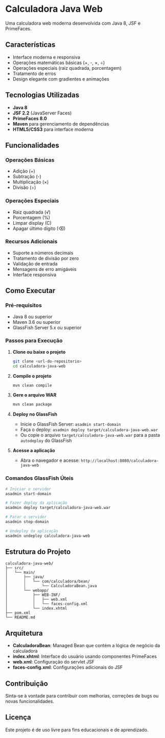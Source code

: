# Calculadora Java Web

Uma calculadora web moderna desenvolvida com Java 8, JSF e PrimeFaces.

## Características

- Interface moderna e responsiva
- Operações matemáticas básicas (+, -, ×, ÷)
- Operações especiais (raiz quadrada, porcentagem)
- Tratamento de erros
- Design elegante com gradientes e animações

## Tecnologias Utilizadas

- **Java 8**
- **JSF 2.2** (JavaServer Faces)
- **PrimeFaces 8.0**
- **Maven** para gerenciamento de dependências
- **HTML5/CSS3** para interface moderna

## Funcionalidades

### Operações Básicas
- Adição (+)
- Subtração (-)
- Multiplicação (×)
- Divisão (÷)

### Operações Especiais
- Raiz quadrada (√)
- Porcentagem (%)
- Limpar display (C)
- Apagar último dígito (⌫)

### Recursos Adicionais
- Suporte a números decimais
- Tratamento de divisão por zero
- Validação de entrada
- Mensagens de erro amigáveis
- Interface responsiva

## Como Executar

### Pré-requisitos
- Java 8 ou superior
- Maven 3.6 ou superior
- GlassFish Server 5.x ou superior

### Passos para Execução

1. **Clone ou baixe o projeto**
   ```bash
   git clone <url-do-repositorio>
   cd calculadora-java-web
   ```

2. **Compile o projeto**
   ```bash
   mvn clean compile
   ```

3. **Gere o arquivo WAR**
   ```bash
   mvn clean package
   ```

4. **Deploy no GlassFish**
   - Inicie o GlassFish Server: `asadmin start-domain`
   - Faça o deploy: `asadmin deploy target/calculadora-java-web.war`
   - Ou copie o arquivo `target/calculadora-java-web.war` para a pasta `autodeploy` do GlassFish

5. **Acesse a aplicação**
   - Abra o navegador e acesse: `http://localhost:8080/calculadora-java-web`

### Comandos GlassFish Úteis

```bash
# Iniciar o servidor
asadmin start-domain

# Fazer deploy da aplicação
asadmin deploy target/calculadora-java-web.war

# Parar o servidor
asadmin stop-domain

# Undeploy da aplicação
asadmin undeploy calculadora-java-web
```

## Estrutura do Projeto

```
calculadora-java-web/
├── src/
│   └── main/
│       ├── java/
│       │   └── com/calculadora/bean/
│       │       └── CalculadoraBean.java
│       └── webapp/
│           ├── WEB-INF/
│           │   ├── web.xml
│           │   └── faces-config.xml
│           └── index.xhtml
├── pom.xml
└── README.md
```

## Arquitetura

- **CalculadoraBean**: Managed Bean que contém a lógica de negócio da calculadora
- **index.xhtml**: Interface do usuário usando componentes PrimeFaces
- **web.xml**: Configuração do servlet JSF
- **faces-config.xml**: Configurações adicionais do JSF

## Contribuição

Sinta-se à vontade para contribuir com melhorias, correções de bugs ou novas funcionalidades.

## Licença

Este projeto é de uso livre para fins educacionais e de aprendizado.